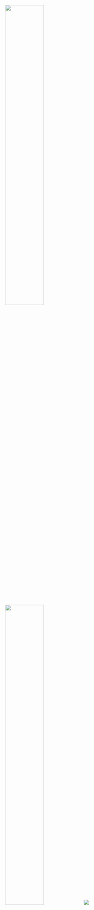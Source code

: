 <img height="50%" width="auto" src ='https://github-readme-stats.vercel.app/api?username=vishaldhiman28&show_icons=true&count_private=true&theme=darcula&hide_border=true&hide=issues,contribs&bg_color=00000000'>

<img height="50%" width="auto" src ='https://github-readme-stats.vercel.app/api/top-langs/?username=vishaldhiman28&layout=compact&hide_border=true&theme=darcula&bg_color=00000000&langs_count=6&hide=jupyter%20notebook,tex,css,php'>

<img src ='https://github-readme-streak-stats.herokuapp.com?user=vishaldhiman28&theme=darcula&hide_border=true&background=FFFFFF00'>

